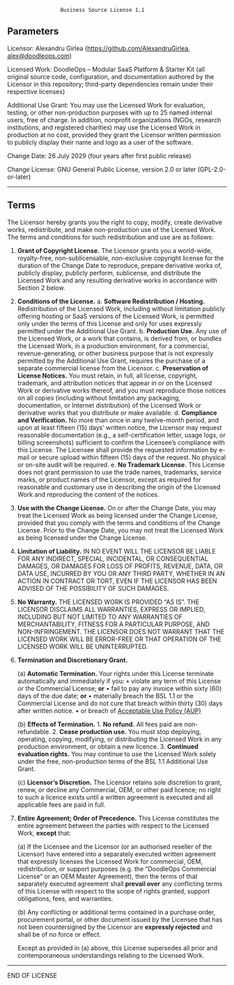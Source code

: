                      Business Source License 1.1

Parameters
----------

Licensor:           Alexandru Girlea  (https://github.com/AlexandruGirlea,  alex@doodleops.com)

Licensed Work:      DoodleOps – Modular SaaS Platform & Starter Kit
                    (all original source code, configuration, and documentation
                    authored by the Licensor in this repository; third-party
                    dependencies remain under their respective licenses)

Additional Use Grant:
    You may use the Licensed Work for evaluation, testing, or other
    non-production purposes with up to 25 named internal users, free of charge.
    In addition, nonprofit organizations (NGOs, research institutions,
    and registered charities) may use the Licensed Work in production
    at no cost, provided they grant the Licensor written permission
    to publicly display their name and logo as a user of the software.

Change Date:        26 July 2029  (four years after first public release)

Change License:     GNU General Public License, version 2.0 or later
                    (GPL-2.0-or-later)

---------------------------------------------------------------------------

Terms
-----

The Licensor hereby grants you the right to copy, modify, create derivative
works, redistribute, and make non-production use of the Licensed Work.
The terms and conditions for such redistribution and use are as follows:

1. **Grant of Copyright License.**
   The Licensor grants you a world-wide, royalty-free, non-sublicensable,
   non-exclusive copyright license for the duration of the Change Date to
   reproduce, prepare derivative works of, publicly display, publicly perform,
   sublicense, and distribute the Licensed Work and any resulting derivative
   works in accordance with Section 2 below.

2. **Conditions of the License.**
   a. **Software Redistribution / Hosting.**
      Redistribution of the Licensed Work, including without limitation
      publicly offering hosting or SaaS versions of the Licensed Work, is
      permitted only under the terms of this License and only for uses
      expressly permitted under the Additional Use Grant.
   b. **Production Use.**
      Any use of the Licensed Work, or a work that contains, is derived from,
      or bundles the Licensed Work, in a production environment, for a
      commercial, revenue-generating, or other business purpose that is not
      expressly permitted by the Additional Use Grant, requires the purchase
      of a separate commercial license from the Licensor.
   c. **Preservation of License Notices.**
      You must retain, in full, all license, copyright, trademark, and
      attribution notices that appear in or on the Licensed Work or derivative
      works thereof, and you must reproduce those notices on all copies
      (including without limitation any packaging, documentation, or Internet
      distribution) of the Licensed Work or derivative works that you
      distribute or make available.
   d. **Compliance and Verification.**
      No more than once in any twelve-month period, and upon at least fifteen (15)
      days’ written notice, the Licensor may request reasonable documentation
      (e.g., a self-certification letter, usage logs, or billing screenshots)
      sufficient to confirm the Licensee’s compliance with this License.  The
      Licensee shall provide the requested information by e-mail or secure upload
      within fifteen (15) days of the request. No physical or on-site audit will
      be required.
   e. **No Trademark License.**
      This License does not grant permission to use the trade names, trademarks,
      service marks, or product names of the Licensor, except as required for
      reasonable and customary use in describing the origin of the Licensed
      Work and reproducing the content of the notices.

3. **Use with the Change License.**
   On or after the Change Date, you may treat the Licensed Work as being
   licensed under the Change License, provided that you comply with the terms
   and conditions of the Change License.  Prior to the Change Date, you may
   not treat the Licensed Work as being licensed under the Change License.

4. **Limitation of Liability.**
   IN NO EVENT WILL THE LICENSOR BE LIABLE FOR ANY INDIRECT, SPECIAL,
   INCIDENTAL, OR CONSEQUENTIAL DAMAGES, OR DAMAGES FOR LOSS OF PROFITS,
   REVENUE, DATA, OR DATA USE, INCURRED BY YOU OR ANY THIRD PARTY, WHETHER
   IN AN ACTION IN CONTRACT OR TORT, EVEN IF THE LICENSOR HAS BEEN ADVISED
   OF THE POSSIBILITY OF SUCH DAMAGES.

5. **No Warranty.**
   THE LICENSED WORK IS PROVIDED “AS IS”.  THE LICENSOR DISCLAIMS ALL
   WARRANTIES, EXPRESS OR IMPLIED, INCLUDING BUT NOT LIMITED TO ANY
   WARRANTIES OF MERCHANTABILITY, FITNESS FOR A PARTICULAR PURPOSE, AND
   NON-INFRINGEMENT.  THE LICENSOR DOES NOT WARRANT THAT THE LICENSED WORK
   WILL BE ERROR-FREE OR THAT OPERATION OF THE LICENSED WORK WILL BE
   UNINTERRUPTED.

6. **Termination and Discretionary Grant.**

   (a) **Automatic Termination.**
       Your rights under this License terminate automatically and immediately
       if you:
       • violate any term of this License or the Commercial License; **or**
       • fail to pay any invoice within sixty (60) days of the due date; **or**
       • materially breach the BSL 1.1 or the Commercial License and do not
         cure that breach within thirty (30) days after written notice.
       • or breach of [Acceptable Use Policy (AUP)](ACCEPTABLE_USE_POLICY.md)

   (b) **Effects of Termination.**
       1. **No refund.**  All fees paid are non-refundable.
       2. **Cease production use.**  You must stop deploying, operating,
          copying, modifying, or distributing the Licensed Work in any
          production environment, or obtain a new licence.
       3. **Continued evaluation rights.**  You may continue to use the
          Licensed Work solely under the free, non-production terms of the
          BSL 1.1 Additional Use Grant.

   (c) **Licensor’s Discretion.**
       The Licensor retains sole discretion to grant, renew, or decline any
       Commercial, OEM, or other paid licence; no right to such a licence
       exists until a written agreement is executed and all applicable fees
       are paid in full.

7. **Entire Agreement; Order of Precedence.**
   This License constitutes the entire agreement between the parties with
   respect to the Licensed Work, **except** that:

   (a) If the Licensee and the Licensor (or an authorised reseller of the
       Licensor) have entered into a separately executed written agreement
       that expressly licenses the Licensed Work for commercial, OEM,
       redistribution, or support purposes (e.g. the “DoodleOps Commercial
       License” or an OEM Master Agreement), then the terms of that
       separately executed agreement shall **prevail over** any conflicting
       terms of this License with respect to the scope of rights granted,
       support obligations, fees, and warranties.

   (b) Any conflicting or additional terms contained in a purchase order,
       procurement portal, or other document issued by the Licensee that has
       not been countersigned by the Licensor are **expressly rejected** and
       shall be of no force or effect.

   Except as provided in (a) above, this License supersedes all prior and
   contemporaneous understandings relating to the Licensed Work.

---------------------------------------------------------------------------

END OF LICENSE